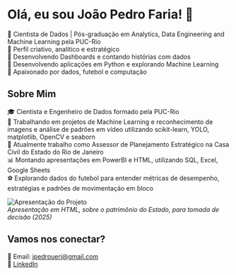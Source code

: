 # Olá, eu sou João Pedro Faria! 👋  

🔹 Cientista de Dados | Pós-graduação em Analytics, Data Engineering and Machine Learning pela PUC-Rio <br>
🔹 Perfil criativo, analítico e estratégico <br>
🔹 Desenvolvendo Dashboards e contando histórias com dados <br>
🔹 Desenvolvendo aplicações em Python e explorando Machine Learning  <br>
🔹 Apaixonado por dados, futebol e computação  <br>

## Sobre Mim  
🎓 Cientista e Engenheiro de Dados formado pela PUC-Rio <br>
🚀 Trabalhando em projetos de Machine Learning e reconhecimento de imagens e análise de padrões em vídeo utilizando scikit-learn, YOLO, matplotlib, OpenCV e seaborn <br>
💼 Atualmente trabalho como Assessor de Planejamento Estratégico na Casa Civil do Estado do Rio de Janeiro <br>
📊 Montando apresentações em PowerBI e HTML, utilizando SQL, Excel, Google Sheets <br>
⚽ Explorando dados do futebol para entender métricas de desempenho, estratégias e padrões de movimentação em bloco <br>

![Apresentação do Projeto](https://github.com/jpedrocf/images-gifs/blob/main/ImoveisCurriculo.gif) <br>
_Apresentação em HTML, sobre o patrimônio do Estado, para tomada de decisão (2025)_


## Vamos nos conectar?  
📧 Email: jpedrouerj@gmail.com  
🔗 [LinkedIn](https://www.linkedin.com/in/joaopedro-faria/) 


<!--
**jpedrocf/jpedrocf** is a ✨ _special_ ✨ repository because its `README.md` (this file) appears on your GitHub profile.

Here are some ideas to get you started:

- 🔭 I’m currently working on ...
- 🌱 I’m currently learning ...
- 👯 I’m looking to collaborate on ...
- 🤔 I’m looking for help with ...
- 💬 Ask me about ...
- 📫 How to reach me: ...
- 😄 Pronouns: ...
- ⚡ Fun fact: ...
-->
